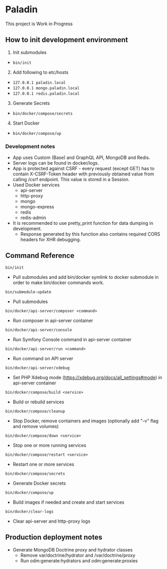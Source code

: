 # Paladin 

This project is Work in Progress

## How to init development environment

1) Init submodules
- `bin/init`

2) Add following to etc/hosts
- `127.0.0.1 paladin.local`
- `127.0.0.1 mongo.paladin.local`
- `127.0.0.1 redis.paladin.local`

3) Generate Secrets
- `bin/docker/compose/secrets`

4) Start Docker
- `bin/docker/compose/up`

### Development notes
- App uses Custom (Base) and GraphQL API, MongoDB and Redis.
- Server logs can be found in docker/logs.
- App is protected against CSRF - every request (except GET) has to contain X-CSRF-Token header with previously obtained value from calling <api>/csrf endpoint. This value is stored in a Session.
- Used Docker services
  - api-server
  - http-proxy
  - mongo
  - mongo-express
  - redis
  - redis-admin
- It is recommended to use pretty_print function for data dumping in development.
  - Response generated by this function also contains required CORS headers for XHR debugging.

## Command Reference

`bin/init`
- Pull submodules and add bin/docker symlink to docker submodule in order to make bin/docker commands work. 

`bin/submodule-update`
- Pull submodules

`bin/docker/api-server/composer <command>`
- Run composer in api-server container

`bin/docker/api-server/console`
- Run Symfony Console command in api-server container

`bin/docker/api-server/run <command>`
- Run command on API server

`bin/docker/api-server/xdebug`
- Set PHP Xdebug mode (https://xdebug.org/docs/all_settings#mode) in api-server container

`bin/docker/compose/build <service>`
- Build or rebuild services

`bin/docker/compose/cleanup`
- Stop Docker, remove containers and images (optionally add "-v" flag and remove volumes)

`bin/docker/compose/down <service>`
- Stop one or more running services

`bin/docker/compose/restart <service>`
- Restart one or more services

`bin/docker/compose/secrets`
- Generate Docker secrets

`bin/docker/compose/up`
- Build images if needed and create and start services

`bin/docker/clear-logs`
- Clear api-server and http-proxy logs

## Production deployment notes

- Generate MongoDB Doctrine proxy and hydrator classes
  - Remove var/doctrine/hydrator and /var/doctrine/proxy
  - Run odm:generate:hydrators and odm:generate:proxies